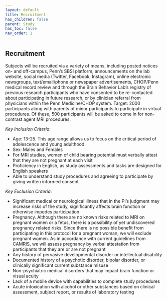 ```yaml
---
layout: default
title: Recruitment
has_children: false
parent: Study
has_toc: false
nav_order: 1
---
```

## Recruitment
Subjects will be recruited via a variety of means, including posted notices on- and off-campus, Penn’s SBSI platform, announcements on the lab website, social media (Twitter, Facebook, Instagram), online electronic newsgroups, text/email/phone or newspaper advertisements,  CHOP/Penn medical record review and through the Brain Behavior Lab’s registry of previous research participants who have consented to be re-contacted about participating in future research, or by clinician referral from physicians within the Penn Medicine/CHOP system. 
Target: 2000 participants along with parents of minor participants to participate in virtual procedures. Of these, 500 participants will be asked to come in for non-contrast agent MRI procedures.

*Key Inclusion Criteria*:
- Age: 13-25. This age range allows us to focus on the critical period of adolescence and young adulthood. 
- Sex: Males and Females
- For MRI studies, women of child bearing potential must verbally attest that they are not pregnant at each visit 
- Proficiency in English, as study assessments and tasks are designed for English speakers
- Able to understand study procedures and agreeing to participate by giving written informed consent



*Key Exclusion Criteria*:
- Significant medical or neurological illness that in the PI’s judgment may increase risks of the study, significantly affects brain function or otherwise impedes participation.
- Pregnancy. Although there are no known risks related to MRI on pregnant women or a fetus, there is a possibility of yet undiscovered pregnancy related risks. Since there is no possible benefit from participating in this protocol for a pregnant woman, we will exclude pregnant women. As in accordance with current guidelines from CAMRIS, we will assess pregnancy by verbal attestation from participants that they are or are not pregnant
- Any history of pervasive developmental disorder or intellectual disability
- Documented history of a psychotic disorder, bipolar disorder, or clinically significant current substance misuse 
- Non-psychiatric medical disorders that may impact brain function or visual acuity
- Lack of a mobile device with capabilities to complete study procedures
- Acute intoxication with alcohol or other substances based on clinical assessment, subject report, or results of laboratory testing
